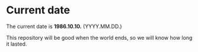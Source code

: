 # Current date

The current date is **1986.10.10.** (YYYY.MM.DD.)

This repository will be good when the world ends, so we will know how long it lasted.